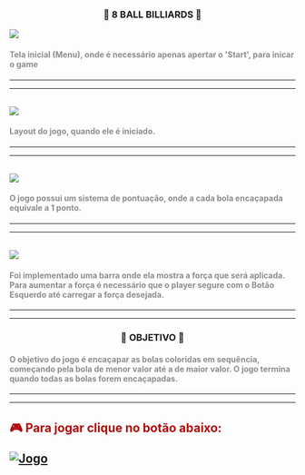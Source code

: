 ###  <p style="text-align: center;">🎱 8 BALL BILLIARDS 🎱</p>

 <img src="https://github.com/rhrozzy/Billiard-finish/assets/93496560/430e41ef-0a4a-4fe6-9920-fa7a72debf7a">

 #### <p style="color: rgb(141, 141, 141);">Tela inicial (Menu), onde é necessário apenas apertar o 'Start', para inicar o game</p>
 ---
 ---
<br/>
 <img src="https://github.com/rhrozzy/Billiard-finish/assets/93496560/15292d3f-fa93-45f0-aa3a-a0644d94885c">

 #### <p style="color: rgb(141, 141, 141);">Layout do jogo, quando ele é iniciado.</p> 

 ---
 ---
 </br>

 <img src="https://github.com/rhrozzy/Billiard-finish/assets/93496560/7f63fe3a-8ad5-454f-8237-451afc94f3be">

#### <p style="color: rgb(141, 141, 141);">O jogo possui um sistema de pontuação, onde a cada bola encaçapada equivale a 1 ponto.</p>

---
---
</br>
<img src="https://github.com/rhrozzy/Billiard-finish/assets/93496560/8317fd20-848a-4d71-aa85-542d54f31b08">

#### <p style="color: rgb(141, 141, 141);">Foi implementado uma barra onde ela mostra a força que será aplicada. Para aumentar a força é necessário que o player segure com o Botão Esquerdo até carregar a força desejada.</p>

---
---

### <p style="text-align: center;">📑 OBJETIVO 📑</p>

#### <p style="color: rgb(141, 141, 141);">O objetivo do jogo é encaçapar as bolas coloridas em sequência, começando pela bola de menor valor até a de maior valor. O jogo termina quando todas as bolas forem encaçapadas.</p> 
---
---
<h2> <p style="color:rgba(174, 6, 6, 0.974);"> 🎮 Para jogar clique no botão abaixo: </p>

[![Jogo](https://img.shields.io/website?label=Sinuca-by-rhuan&style=for-the-badge&url=https://rhrozzy.github.io/Billiard-finish/)](https://rhrozzy.github.io/Billiard-finish/)
